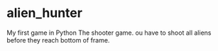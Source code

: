 # alien_hunter
My first game in Python
The shooter game. ou have to shoot all aliens before they reach bottom of frame.  